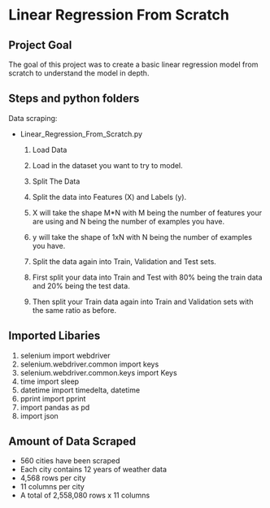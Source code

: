 Linear Regression From Scratch
=======
Project Goal
---------------

The goal of this project was to create a basic linear regression model from scratch to understand the model in depth.

Steps and python folders 
-----------
Data scraping:

  * Linear_Regression_From_Scratch.py
    
    1. Load Data
      1. Load in the dataset you want to try to model.
    
    2. Split The Data
      1. Split the data into Features (X) and Labels (y).
      2. X will take the shape M*N with M being the number of features your are using and N being the number of examples you have.
      3. y will take the shape of 1xN with N being the number of examples you have. 
    
    3. Split the data again into Train, Validation and Test sets.
    1. First split your data into Train and Test with 80% being the train data and 20% being the test data.
    2. Then split your Train data again into Train and Validation sets with the same ratio as before.

Imported Libaries
-----------   

1. selenium import webdriver
2. selenium.webdriver.common import keys
3. selenium.webdriver.common.keys import Keys
4. time import sleep
5. datetime import timedelta, datetime
6. pprint import pprint
7. import pandas as pd
8. import json

Amount of Data Scraped
----------------------

* 560 cities have been scraped
* Each city contains 12 years of weather data
* 4,568 rows per city
* 11 columns per city
* A total of 2,558,080 rows x 11 columns
